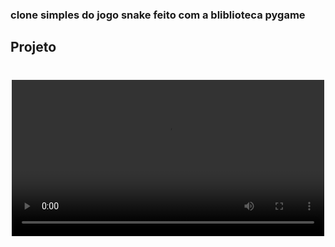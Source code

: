 ### clone simples do jogo snake feito com a bliblioteca pygame

## Projeto
<h1 align="center">
    <video src='snake.mp4' width=500/>
</h1>